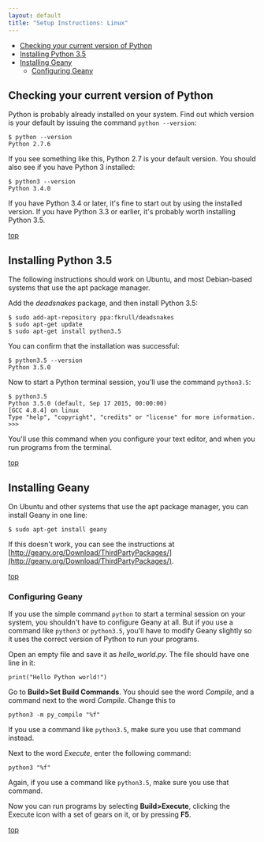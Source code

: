 ```yaml
---
layout: default
title: "Setup Instructions: Linux"
---
```


- [Checking your current version of Python](#current_version)
- [Installing Python 3.5](#python3.5)
- [Installing Geany](#installing_geany)
    - [Configuring Geany](#configuring_geany)

<a name='current_version'></a>Checking your current version of Python
---

Python is probably already installed on your system. Find out which version is your default by issuing the command `python --version`:

    $ python --version
    Python 2.7.6

If you see something like this, Python 2.7 is your default version. You should also see if you have Python 3 installed:

    $ python3 --version
    Python 3.4.0

If you have Python 3.4 or later, it's fine to start out by using the installed version. If you have Python 3.3 or earlier, it's probably worth installing Python 3.5.

[top](#)

<a name='python3.5'></a>Installing Python 3.5
---

The following instructions should work on Ubuntu, and most Debian-based systems that use the apt package manager.

Add the *deadsnakes* package, and then install Python 3.5:

    $ sudo add-apt-repository ppa:fkrull/deadsnakes
    $ sudo apt-get update
    $ sudo apt-get install python3.5

You can confirm that the installation was successful:

    $ python3.5 --version
    Python 3.5.0

Now to start a Python terminal session, you'll use the command `python3.5`:

    $ python3.5
    Python 3.5.0 (default, Sep 17 2015, 00:00:00) 
    [GCC 4.8.4] on linux
    Type "help", "copyright", "credits" or "license" for more information.
    >>>

You'll use this command when you configure your text editor, and when you run programs from the terminal.

[top](#)

<a name='installing_geany'></a>Installing Geany
---

On Ubuntu and other systems that use the apt package manager, you can install Geany in one line:

    $ sudo apt-get install geany

If this doesn't work, you can see the instructions at [http://geany.org/Download/ThirdPartyPackages/](http://geany.org/Download/ThirdPartyPackages/).

[top](#)

<a name='configuring_geany'></a>
### Configuring Geany

If you use the simple command `python` to start a terminal session on your system, you shouldn't have to configure Geany at all. But if you use a command like `python3` or `python3.5`, you'll have to modify Geany slightly so it uses the correct version of Python to run your programs.

Open an empty file and save it as *hello_world.py*. The file should have one line in it:

    print("Hello Python world!")

Go to **Build>Set Build Commands**. You should see the word *Compile*, and a command next to the word *Compile*. Change this to

    python3 -m py_compile "%f"

If you use a command like `python3.5`, make sure you use that command instead.

Next to the word *Execute*, enter the following command:

    python3 "%f"

Again, if you use a command like `python3.5`, make sure you use that command.

Now you can run programs by selecting **Build>Execute**, clicking the Execute icon with a set of gears on it, or by pressing **F5**.

[top](#)



